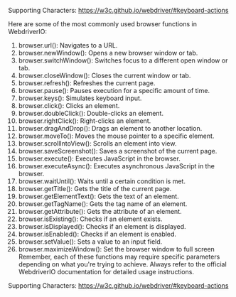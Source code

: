 Supporting Characters: https://w3c.github.io/webdriver/#keyboard-actions


Here are some of the most commonly used browser functions in WebdriverIO:
1. browser.url(): Navigates to a URL.
2. browser.newWindow(): Opens a new browser window or tab.
3. browser.switchWindow(): Switches focus to a different open window or tab.
4. browser.closeWindow(): Closes the current window or tab.
5. browser.refresh(): Refreshes the current page.
6. browser.pause(): Pauses execution for a specific amount of time.
7. browser.keys(): Simulates keyboard input.
8. browser.click(): Clicks an element.
9. browser.doubleClick(): Double-clicks an element.
10. browser.rightClick(): Right-clicks an element.
11. browser.dragAndDrop(): Drags an element to another location.
12. browser.moveTo(): Moves the mouse pointer to a specific element.
13. browser.scrollIntoView(): Scrolls an element into view.
14. browser.saveScreenshot(): Saves a screenshot of the current page.
15. browser.execute(): Executes JavaScript in the browser.
16. browser.executeAsync(): Executes asynchronous JavaScript in the browser.
17. browser.waitUntil(): Waits until a certain condition is met.
18. browser.getTitle(): Gets the title of the current page.
19. browser.getElementText(): Gets the text of an element.
20. browser.getTagName(): Gets the tag name of an element.
21. browser.getAttribute(): Gets the attribute of an element.
22. browser.isExisting(): Checks if an element exists.
23. browser.isDisplayed(): Checks if an element is displayed.
24. browser.isEnabled(): Checks if an element is enabled.
25. browser.setValue(): Sets a value to an input field.
26. browser.maximizeWindow(): Set the browser window to full screen
Remember, each of these functions may require specific parameters depending on what you're trying to achieve. Always refer to the official WebdriverIO documentation for detailed usage instructions.

Supporting Characters: https://w3c.github.io/webdriver/#keyboard-actions


